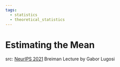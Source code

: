 ```yaml
---
tags:
  - statistics
  - theoretical_statistics
---
```


# Estimating the Mean

src: [NeurIPS 2021](https://neurips.cc/virtual/2021/invited-talk/22279) Breiman Lecture by Gabor Lugosi

